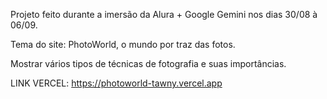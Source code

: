 Projeto feito durante a imersão da Alura + Google Gemini nos dias 30/08 à 06/09.

Tema do site: PhotoWorld, o mundo por traz das fotos.

Mostrar vários tipos de técnicas de fotografia e suas importâncias.

LINK VERCEL: https://photoworld-tawny.vercel.app
